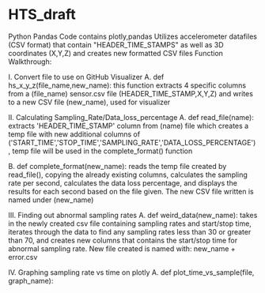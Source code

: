 # HTS_draft
Python Pandas Code
contains plotly,pandas 
Utilizes accelerometer datafiles (CSV format) that contain "HEADER_TIME_STAMPS" as well as 3D coordinates (X,Y,Z) and creates new formatted CSV files
Function Walkthrough:
  
  I. Convert file to use on GitHub Visualizer
  A. 
  def hs_x_y_z(file_name,new_name):
  this function extracts 4 specific columns from a (file_name) sensor.csv file 
  (HEADER_TIME_STAMP,X,Y,Z) and writes to a new CSV file (new_name), used for visualizer
  
  II. Calculating Sampling_Rate/Data_loss_percentage
  A. 
  def read_file(name):
  extracts 'HEADER_TIME_STAMP' column from (name) file which creates a temp file with new additional
  columns of ('START_TIME','STOP_TIME','SAMPLING_RATE','DATA_LOSS_PERCENTAGE'), temp file will be used 
  in the complete_format() function 
  
  B. 
  def complete_format(new_name):
  reads the temp file created by read_file(), copying the already existing columns, calculates the 
  sampling rate per second, calculates the data loss percentage, and displays the results for each
  second based on the file given. The new CSV file written is named under (new_name)
  
  III. Finding out abnormal sampling rates
  A.
  def weird_data(new_name):
  takes in the newly created csv file containing sampling rates and start/stop time, iterates through 
  the data to find any sampling rates less than 30 or greater than 70, and creates new columns that
  contains the start/stop time for abnormal sampling rate. New file created is named with:
  new_name + error.csv
    
  IV. Graphing sampling rate vs time on plotly
  A.
  def plot_time_vs_sample(file, graph_name):
    
 
  
  
